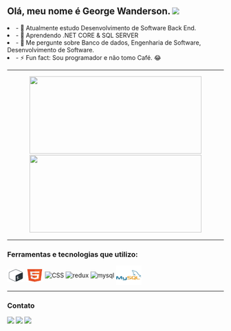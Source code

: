 ## Olá, meu nome é George Wanderson. <img src="https://raw.githubusercontent.com/kaueMarques/kaueMarques/master/hi.gif" width="30px">

<div align="center">
  
  <div align="left" style="display: inline_block">
    <li>- 🔭 Atualmente estudo Desenvolvimento de Software Back End.</li>
    <li>- 🌱 Aprendendo .NET CORE & SQL SERVER</li>
    <li>- 💬 Me pergunte sobre Banco de dados, Engenharia de Software, Desenvolvimento de Software.</li>
    <li>- ⚡ Fun fact: Sou programador e não tomo Café. 😂</li>
  </div>
</div>

---

<div align="center">
  <img height="180em" width="400" src="https://github-readme-stats.vercel.app/api?username=GeorgeWanderson&show_icons=true&theme=dracula&include_all_commits=true&count_private=true&icon_color=2FC18C&title_color=2FC18C&bg_color=1A1D21"/>
  <img height="180em" width="400" src="https://github-readme-stats.vercel.app/api/top-langs/?username=GeorgeWanderson&layout=compact&langs_count=7&theme=dracula&title_color=2FC18C&bg_color=1A1D21"/>
</div>

---

### Ferramentas e tecnologias que utilizo:

<div>
  <img align="center" alt="bash" height="30" width="40" src="https://raw.githubusercontent.com/devicons/devicon/master/icons/bash/bash-original.svg">
  <img align="center" alt="HTML" height="30" width="40" src="https://raw.githubusercontent.com/devicons/devicon/master/icons/html5/html5-original.svg">
  <img align="center" alt="CSS" height="30" width="40" src="https://cdn.jsdelivr.net/gh/devicons/devicon/icons/git/git-plain-wordmark.svg" />
  <img align="center" alt="redux" height="30" width="40" src="https://cdn.jsdelivr.net/gh/devicons/devicon/icons/csharp/csharp-original.svg" />
  <img align="center" alt="mysql" height="45" width="60" src="https://cdn.jsdelivr.net/gh/devicons/devicon/icons/dotnetcore/dotnetcore-original.svg" />
  <img align="center" alt="mysql" height="45" width="60" src="https://raw.githubusercontent.com/devicons/devicon/master/icons/mysql/mysql-original-wordmark.svg">

</div>

---

### Contato

<div>
  <a href="[https://www.linkedin.com/in/george-wanderson/]" target="_blank"><img src="https://img.shields.io/badge/-LinkedIn-%230077B5?style=for-the-badge&logo=linkedin&logoColor=white" target="_blank"></a> 
  <a href = "mailto:[]"><img src="https://img.shields.io/badge/-Gmail-%23333?style=for-the-badge&logo=gmail&logoColor=white" target="_blank"></a>
 <a href="[]" target="_blank"><img src="https://img.shields.io/badge/Discord-7289DA?style=for-the-badge&logo=discord&logoColor=white" target="_blank"></a>   
</div>


